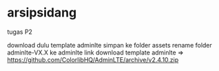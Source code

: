 # arsipsidang
tugas P2

download dulu template adminlte simpan ke folder assets rename folder adminlte-VX.X ke adminlte
link download template adminlte => https://github.com/ColorlibHQ/AdminLTE/archive/v2.4.10.zip
